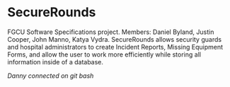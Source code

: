 # SecureRounds
FGCU Software Specifications project. Members: Daniel Byland, Justin Cooper, John Manno, Katya Vydra. SecureRounds allows security guards and hospital administrators to create Incident Reports, Missing Equipment Forms, and allow the user to work more efficiently while storing all information inside of a database.

*Danny connected on git bash*
